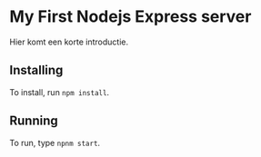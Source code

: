 # My First Nodejs Express server
Hier komt een korte introductie.

## Installing
To install, run `npm install`.

## Running
To run, type `npnm start`.

